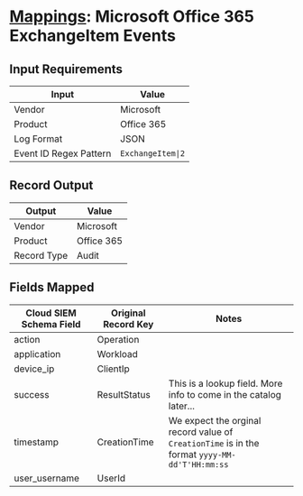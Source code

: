 # [Mappings](README.md): Microsoft Office 365 ExchangeItem Events

## Input Requirements

|Input|Value|
|-----|-----|
|Vendor|Microsoft|
|Product|Office 365|
|Log Format|JSON|
|Event ID Regex Pattern|`ExchangeItem\|2`|

## Record Output

|Output|Value|
|------|-----|
|Vendor|Microsoft|
|Product|Office 365|
|Record Type|Audit|

## Fields Mapped

|Cloud SIEM Schema Field|Original Record Key|Notes|
|-----------------------|-------------------|-----|
|action|Operation||
|application|Workload||
|device_ip|ClientIp||
|success|ResultStatus|This is a lookup field. More info to come in the catalog later...|
|timestamp|CreationTime|We expect the orginal record value of `CreationTime` is in the format `yyyy-MM-dd'T'HH:mm:ss`|
|user_username|UserId||

